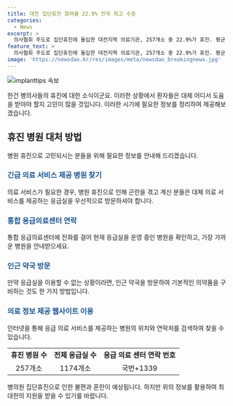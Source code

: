 ```yaml
---
title: 대전 집단휴진 참여율 22.9% 전국 최고 수준
categories:
  - News
excerpt: >
  의사협회 주도로 집단휴진에 돌입한 대전지역 의료기관, 257개소 중 22.9%가 휴진. 평균 14.9%보다 높아 전국 최고. 시는 진료명령 내리고, 13일까지 휴진 신고 요청. 지역 보건소는 연장 진료 요청.
feature_text: >
  의사협회 주도로 집단휴진에 돌입한 대전지역 의료기관, 257개소 중 22.9%가 휴진. 평균 14.9%보다 높아 전국 최고. 시는 진료명령 내리고, 13일까지 휴진 신고 요청. 지역 보건소는 연장 진료 요청.
image: 'https://newsdao.kr/res/images/meta/newsdao_breakingnews.jpg'
---
```


<p><img src="https://newsdao.kr/res/images/meta/newsdao_breakingnews.jpg" alt="implanttips 속보" /></p>

<p>한건 병의사들의 휴진에 대한 소식이군요. 이러한 상황에서 환자들은 대체 어디서 도움을 받아야 할지 고민이 많을 것입니다. 이러한 시기에 필요한 정보를 정리하여 제공해보겠습니다. </p>

<h2 data-ke-size="size26">휴진 병원 대처 방법</h2>

<p>병원 휴진으로 고민되시는 분들을 위해 필요한 정보를 안내해 드리겠습니다.</p>

<p data-ke-size="size16"></p>

<h3><b><span style="color: #1a5490;">긴급 의료 서비스 제공 병원 찾기</span></b></h3>

<p>의료 서비스가 필요한 경우, 병원 휴진으로 인해 곤란을 겪고 계신 분들은 대체 의료 서비스를 제공하는 응급실을 우선적으로 방문하셔야 합니다.</p>

<p data-ke-size="size16"></p>

<h3><b><span style="color: #1a5490;">통합 응급의료센터 연락</span></b></h3>

<p>통합 응급의료센터에 전화를 걸어 현재 응급실을 운영 중인 병원을 확인하고, 가장 가까운 병원을 안내받으세요.</p>

<p data-ke-size="size16"></p>

<h3><b><span style="color: #1a5490;">인근 약국 방문</span></b></h3>

<p>만약 응급실을 이용할 수 없는 상황이라면, 인근 약국을 방문하여 기본적인 의약품을 구비하는 것도 한 가지 방법입니다.</p>

<p data-ke-size="size16"></p>

<h3><b><span style="color: #1a5490;">의료 정보 제공 웹사이트 이용</span></b></h3>

<p>인터넷을 통해 응급 의료 서비스를 제공하는 병원의 위치와 연락처를 검색하여 찾을 수 있습니다.</p>

<p data-ke-size="size16"></p>

<table>
<tbody>
<tr>
<td style="text-align: center; height: 17px;"><b>휴진 병원 수</b></td>
<td style="text-align: center; height: 17px;"><b>전체 응급실 수</b></td>
<td style="text-align: center; height: 17px;"><b>응급 의료 센터 연락 번호</b></td>
</tr>
<tr>
<td style="text-align: center; height: 17px;">257개소</td>
<td style="text-align: center; height: 17px;">1174개소</td>
<td style="text-align: center; height: 17px;">국번+1339</td>
</tr>
</tbody>
</table>

<p data-ke-size="size16"></p>

<p>병의원 집단휴진으로 인한 불편과 혼란이 예상됩니다. 하지만 위의 정보를 활용하여 최대한의 지원을 받을 수 있기를 바랍니다.</p>

